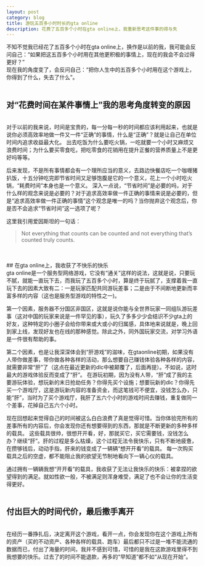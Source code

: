 ```yaml
---
layout: post
category: blog
title: 游玩五百多小时时长的gta online
description: 花费了五百多个小时在gta online上，我重新思考这件事的得与失
---
```


不知不觉我已经花了五百多个小时在gta online上，换作是以前的我，我可能会反问自己：“如果把这五百多个小时用在其他更积极的事情上，现在的我会不会过得更好？”<br>
现在我的角度变了，会反问自己：“把你人生中的五百多个小时用在这个游戏上，你得到了什么，失去了什么”。
<br>
<br>
## 对“花费时间在某件事情上”我的思考角度转变的原因
<br>
对于以前的我来说，时间是宝贵的，每一分每一秒的时间都应该利用起来，也就是说你必须高效率地做一件又一件“正确”的事情，什么是“正确”？就是让自己在单位时间内追求收益最大化。
出去吃饭为什么要吃火锅，一吃就要一个小时又麻烦又浪费时间；为什么要买零食吃，把吃零食的花销用在提升正餐的营养质量上不是更好吗等等。

后来发现，不是所有事情都会有一个理所应当的意义，去路边快餐店吃一个咖喱猪扒饭，十五分钟吃完即节省时间又足够饱腹是它的一个意义，花上一个小时吃火锅，“耗费时间”本身也是一个意义。
深入一点说，“节省时间”是必要的吗，对于什么样的观念来说是必要的？对于追求高效率做一件正确的事情来说是必要的，但是“追求高效率做一件正确的事情”这个观念是唯一的吗？当你抛弃这个观念后，你是否不会追求“节省时间”这一选项了呢？

这里我引用爱因斯坦的一句话：
> Not everything that counts can be counted and not everything that’s counted truly counts.
<br>
<br>
## 在gta online上，我收获了不快乐的快乐
<br>
gta online是一个服务型网络游戏，它没有“通关”这样的说法，这就是说，只要玩不腻，就能一直玩下去，而我玩了五百多个小时，算是终于玩腻了，支撑着我一直玩下去的因素大致有二：一是玩家匹配共同游玩差事；二是由于不间断地更新而丰富多样的内容（这也是服务型游戏的特性之一)。

第一个因素，服务器不分国区非国区，这就是说你能与全世界玩家一同组队游玩差事（这对中国的玩家来说是一件罕见的事），玩久了多多少少会结识不少gta上的好友，这种特定的小圈子会给你带来或大或小的归属感，具体地来说就是，晚上回到家上线，发现好友也在线的那种感觉。除此之外，同外国玩家交流，对学习外语是一件很有帮助的事。

第二个因素，也是让我深深体会到“肝游戏”的滋味，在gtaonline初期，如果没有人带你做差事，带你做各种各样的活动，那么想要自己赚钱体验各种各样的内容，就需要非常“肝”了（这点在最近更新的dlc中被颠覆了，后面再提）。不如说，这时最大的游戏体验反而变成了“肝”。
在游玩初期，因为没有人带，“肝”成了我的主要游玩体验，想玩新的末日抢劫任务？你得先买个设施；想要玩新的dlc？你得先买一个游戏厅，这是游玩新内容的准备资金，而这笔钱可不便宜，没钱怎么办，只能“肝”，当时为了买个游戏厅，我肝了五六个小时的游戏时间去赚钱，重复做同一个差事，花掉自己五六个小时。

现在回想起来觉得自己的时间被这么白白浪费了真是觉得可惜。当你体验完所有的差事所有的内容后，你会发现你还有想要得到的东西，那就是不断更新的多种多样的载具。
这些载具很帅，很想开开看，好，那就买它，买它需要钱，没钱怎么办？继续“肝”。肝的过程是多么枯燥，这个过程无法令我快乐，只有不断地疲惫，在攒够钱后，动动手指，肝来的钱变成了一辆辆“想开开看”的载具。
每一次购买载具之后的空虚，都不能阻止我的欲望无节制地看向下一辆心仪的载具。

通过拥有一辆辆我想“开开看”的载具，我收获了无法让我快乐的快乐：被拿捏的欲望得到的满足。就如性欲一般，不被满足则浑身难受，满足了也不会让你的生活变得更好。
<br>
<br>
## 付出巨大的时间代价，最后撒手离开
<br>
在经历一番挣扎后，决定离开这个游戏，看开一点，你会发现你在这个游戏上所有的资产（买的不动资产、各种各样的载具、跑车）最后都只不过是一堆不能流通的数据而已，付出了海量的时间，我并不感到可惜，可惜的是我在这款游戏里得不到我想要的快乐。过去了的时间不能退款，再多的“早知道”都不如“从现在开始”。
